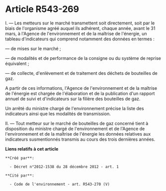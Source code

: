# Article R543-269

I. ― Les metteurs sur le marché transmettent soit directement, soit par le biais de l'organisme agréé auquel ils adhérent,
chaque année, avant le 31 mars, à l'Agence de l'environnement et de la maîtrise de l'énergie, un tableau d'indicateurs qui
comprend notamment des données en termes :

― de mises sur le marché ;

― de modalités et de performance de la consigne ou du système de reprise équivalent ;

― de collecte, d'enlèvement et de traitement des déchets de bouteilles de gaz.

A partir de ces informations, l'Agence de l'environnement et de la maîtrise de l'énergie est chargée de l'élaboration et de
la publication d'un rapport annuel de suivi et d'indicateurs sur la filière des bouteilles de gaz.

Un arrêté du ministre chargé de l'environnement précise la liste des indicateurs ainsi que les modalités de transmission.

II. ― Tout metteur sur le marché de bouteilles de gaz concerné tient à disposition du ministre chargé de l'environnement et
de l'Agence de l'environnement et de la maîtrise de l'énergie les données relatives aux indicateurs susmentionnés transmis au
cours des trois dernières années.

**Liens relatifs à cet article**

	**Créé par**:

	  - Décret n°2012-1538 du 28 décembre 2012 - art. 1

	**Cité par**:

	  - Code de l'environnement - art. R543-270 (V)
